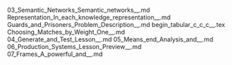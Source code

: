 03_Semantic_Networks_Semantic_networks__.md
Representation_In_each_knowledge_representation__.md
Guards_and_Prisoners_Problem_Description__.md
begin_tabular_c_c_c__.tex
Choosing_Matches_by_Weight_One__.md
04_Generate_and_Test_Lesson__.md
05_Means_end_Analysis_and__.md
06_Production_Systems_Lesson_Preview__.md
07_Frames_A_powerful_and__.md
